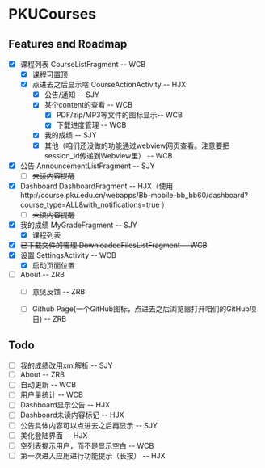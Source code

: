 # PKUCourses
## Features and Roadmap
* [x] 课程列表 CourseListFragment -- WCB
  * [x] 课程可置顶
  * [x] 点进去之后显示啥 CourseActionActivity -- HJX
    * [x] 公告/通知 -- SJY
    * [x] 某个content的查看 -- WCB
      * [x] PDF/zip/MP3等文件的图标显示-- WCB
      * [x] 下载进度管理 -- WCB
    * [x] 我的成绩 -- SJY
    * [x] 其他（咱们还没做的功能通过webview网页查看。注意要把session_id传递到Webview里） -- WCB
* [x] 公告 AnnouncementListFragment -- SJY
  * [ ] ~~未读内容提醒~~
* [x] Dashboard DashboardFragment -- HJX（使用http://course.pku.edu.cn/webapps/Bb-mobile-bb_bb60/dashboard?course_type=ALL&with_notifications=true ）
  * [ ] ~~未读内容提醒~~
* [x] 我的成绩 MyGradeFragment -- SJY
  * [x] 课程列表
* [x] ~~已下载文件的管理 DownloadedFilesListFragment -- WCB~~
* [x] 设置 SettingsActivity -- WCB
  * [x] 启动页面位置
* [ ] About -- ZRB
  * [ ] 意见反馈 -- ZRB
  * [ ] Github Page(一个GitHub图标，点进去之后浏览器打开咱们的GitHub项目) -- ZRB


## Todo
* [ ] 我的成绩改用xml解析 -- SJY
* [ ] About -- ZRB
* [ ] 自动更新 -- WCB
* [ ] 用户量统计 -- WCB
* [ ] Dashboard显示公告 -- HJX
* [ ] Dashboard未读内容标记 -- HJX
* [ ] 公告具体内容可以点进去之后再显示 -- SJY
* [ ] 美化登陆界面 -- HJX
* [ ] 空列表提示用户，而不是显示空白 -- WCB
* [ ] 第一次进入应用进行功能提示（长按） -- HJX
